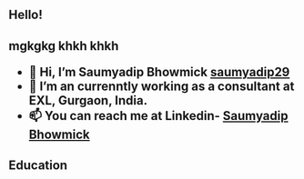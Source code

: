 <h2> Hello! <h2>
  
mgkgkg khkh khkh 
* 👋 Hi, I’m Saumyadip Bhowmick [saumyadip29](https://github.com/saumyadip29/)
* 🌱 I’m an currenntly working as a consultant at EXL, Gurgaon, India.
* 📫 You can reach me at Linkedin- [Saumyadip Bhowmick](https://www.linkedin.com/in/saumyadip-bhowmick-446811190/)
  
<h2> Education <h2>
